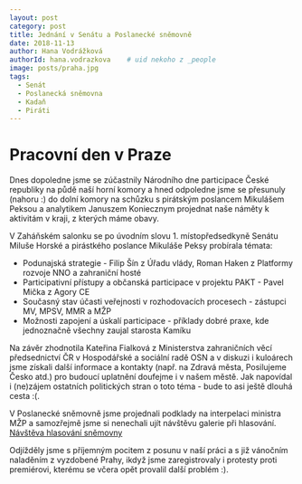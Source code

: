 ```yaml
---
layout: post
category: post
title: Jednání v Senátu a Poslanecké sněmovně 
date: 2018-11-13
author: Hana Vodrážková
authorId: hana.vodrazkova    # uid nekoho z _people
image: posts/praha.jpg
tags:
  - Senát
  - Poslanecká sněmovna
  - Kadaň
  - Piráti
---
```


# Pracovní den v Praze 

Dnes dopoledne jsme se zúčastnily Národního dne participace České republiky na půdě naší horní komory a hned odpoledne jsme se přesunuly (nahoru :) do dolní komory na schůzku s pirátským poslancem Mikulášem Peksou a analytikem Januszem Koniecznym projednat naše náměty k aktivitám v kraji, z kterých máme obavy. 

V Zaháňském salonku se po úvodním slovu 1. místopředsedkyně Senátu Miluše Horské a pirástkého poslance Mikuláše Peksy probírala témata: 
* Podunajská strategie - Filip Šín z Úřadu vlády, Roman Haken z Platformy rozvoje NNO a zahraniční hosté
* Participativní přístupy a občanská participace v projektu PAKT - Pavel Mička z Agory CE
* Současný stav účasti veřejnosti v rozhodovacích procesech - zástupci MV, MPSV, MMR a MŽP
* Možnosti zapojení a úskalí participace - příklady dobré praxe, kde jednoznačně všechny zaujal starosta Kamíku

Na závěr zhodnotila Kateřina Fialková z Ministerstva zahraničních věcí předsednictví ČR v Hospodářské a sociální radě OSN a v diskuzi i kuloárech jsme získali další informace a kontakty (např. na Zdravá města, Posilujeme Česko atd.) pro budoucí uplatnění doufejme i v našem městě. Jak napovídal i (ne)zájem ostatních politických stran o toto téma - bude to asi ještě dlouhá cesta :(.

V Poslanecké sněmovně jsme projednali podklady na interpelaci ministra MŽP a samozřejmě jsme si nenechali ujít návštěvu galerie při hlasování.
[Návštěva hlasování sněmovny](https://youtu.be/EF4PPlVHY-k)

Odjížděly jsme s příjemným pocitem z posunu v naší práci a s již vánočním naladěním z vyzdobené Prahy, ikdyž jsme zaregistrovaly i protesty proti premiérovi, kterému se včera opět provalil další problém :).


